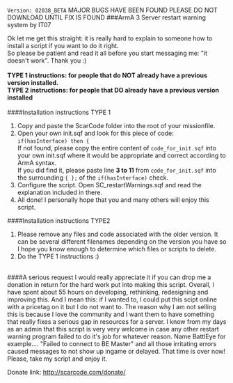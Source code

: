 `Version: 02038_BETA` MAJOR BUGS HAVE BEEN FOUND PLEASE DO NOT DOWNLOAD UNTIL FIX IS FOUND
###ArmA 3 Server restart warning system by IT07

Ok let me get this straight: it is really hard to explain to someone how to install a script if you want to do it right. <br /> So please be patient and read it all before you start messaging me: "it doesn't work". Thank you :)
<br />
<br />
**TYPE 1 instructions: for people that do NOT already have a previous version installed.** <br />
**TYPE 2 instructions: for people that DO already have a previous version installed**
<br /> <br />
####Installation instructions TYPE 1 <br />
1. Copy and paste the ScarCode folder into the root of your missionfile. <br />
2. Open your own init.sqf and look for this piece of code: <br />
`if(hasInterface) then {` <br />
If not found, please copy the entire content of `code_for_init.sqf` into your own init.sqf where it would be appropriate and correct according to ArmA syntax. <br />
If you did find it, please paste line **3 to 11** from `code_for_init.sqf` into the surrounding `{ };` of the `if(hasInterface)` check.
3. Configure the script. Open SC_restartWarnings.sqf and read the explanation included in there.
4. All done! I personally hope that you and many others will enjoy this script.

####Installation instructions TYPE2 <br />
1. Please remove any files and code associated with the older version. It can be several different filenames depending on the version you have so I hope you know enough to determine which files or scripts to delete. <br />
2. Do the TYPE 1 instructions :) <br /><br />

####A serious request
I would really appreciate it if you can drop me a donation in return for the hard work put into making this script.
Overall, I have spent about 55 hours on developing, rethinking, redesigning and improving this.
And I mean this: if I wanted to, I could put this scipt online with a pricetag on it but I do not want to.
The reason why I am not selling this is because I love the community and I want them to have something that really fixes a serious gap in resources for a server.
I know from my days as an admin that this script is very very welcome in case
any other restart warning program failed to do it's job for whatever reason.
Name BattlEye for example.... "Failed to connect to BE Master" and all those irritating errors caused messages to not show up ingame or delayed.
That time is over now! Please, take my script and enjoy it.

Donate link:
http://scarcode.com/donate/